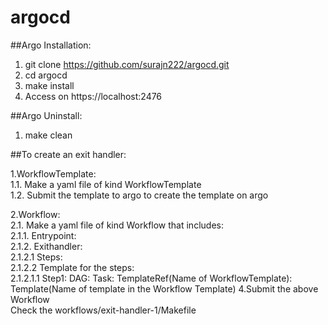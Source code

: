 # argocd

##Argo Installation:  
1. git clone https://github.com/surajn222/argocd.git   
2. cd argocd  
3. make install  
4. Access on https://localhost:2476  
  
  
##Argo Uninstall:
1. make clean


##To create an exit handler:

1.WorkflowTemplate:  
1.1. Make a yaml file of kind WorkflowTemplate  
1.2. Submit the template to argo to create the template on argo

2.Workflow:    
2.1. Make a yaml file of kind Workflow that includes:  
    2.1.1. Entrypoint:  
    2.1.2. Exithandler:  
        2.1.2.1 Steps:  
        2.1.2.2 Template for the steps:  
            2.1.2.1.1 Step1: DAG: Task: TemplateRef(Name of WorkflowTemplate): Template(Name of template in the Workflow Template)
4.Submit the above Workflow  
Check the workflows/exit-handler-1/Makefile

